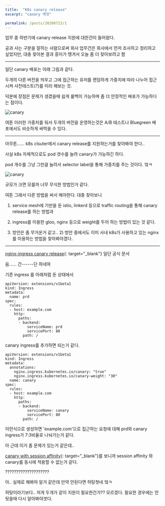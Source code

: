 ```yaml
---
title:  "K8s canary release"
excerpt: "canary 액젓"

permalink: /posts/20200723/1
---
```



업무 중 하반기에 canary release 지원에 대한건이 들어왔다.

공과 사는 구분을 잘하는 사람으로써 회사 업무건은 회사에서 먼저 조사하고 정리하고 싶었지만, 대충 찾아본 결과 흥미가 땡겨서 오늘 좀 더 찾아보려고 함

---------------------------------------------------------

일단 canary 배포는 아래 그림과 같다. 

두개의 다른 버전을 띄우고 그에 접근하는 유저를 랜덤하게 가중치에 따라 나누어 접근시켜 사전테스트(?)를 미리 해보는 것.

덕분에 장점은 문제가 생겼을때 쉽게 롤백이 가능하며 좀 더 안정적인 배포가 가능하다는 점이다.

![canary](./../../_img/canary.png)

여튼 이러한 가중치를 둬서 두개의 버전을 운영하는것은 A/B 테스트나 Bluegreen 배포에서도 비슷하게 써먹을 수 있다.

-----------------------------------------------

아무튼...... k8s clsuter에서 canary release를 지원하는거를 찾아봐야 한다..

사실 k8s 자체적으로도 pod 갯수를 늘려 canary가 가능하긴 하다.

pod 개수를 그냥 그만큼 늘려서 selector label을 통해 가중치를 주는 것이다. 엌ㅋ

![canary](./../../_img/podcanary.png)

규모가 크면 모를까 너무 무식한 방법인거 같다.

여튼 그래서 다른 방법을 써서 해야한다. 대충 찾아보니

1) service mesh에 기반을 둔 istio, linkerd 등으로 traffic routing을 통해 canary release를 하는 방법과

2) ingress를 이용한 gloo, nginx 등으로 weight를 두어 하는 방법이 있는 것 같다.

1) 방안은 좀 무거운거 같고.. 2) 방안 중에서도 이미 사내 k8s가 사용하고 있는  nginx를 이용하는 방법을 찾아봐야겠다.

-----------------------------------------------

[nginx-ingress canary release](https://kubernetes.github.io/ingress-nginx/user-guide/nginx-configuration/annotations/#canary){: target="_blank"} 일단 공식 문서

음...... 간------단 하네여

기존 ingress 를 아래처럼 둔 상태에서

~~~
apiVersion: extensions/v1beta1
kind: Ingress
metadata:
  name: prd
spec:
  rules:
  - host: example.com
    http:
      paths:
      - backend:
          serviceName: prd
          servicePort: 80
        path: /
~~~

canary ingress를 추가하면 되는거 같다.

~~~
apiVersion: extensions/v1beta1
kind: Ingress
metadata:
  annotations:
    nginx.ingress.kubernetes.io/canary: "true"
    nginx.ingress.kubernetes.io/canary-weight: "30"
  name: canary
spec:
  rules:
  - host: example.com
    http:
      paths:
      - backend:
          serviceName: canary
          servicePort: 80
        path: /
~~~

이런식으로 생성하면 'example.com'으로 접근하는 요청에 대해 prd와 canary ingress가 7:3비율로 나눠가는거 같다.

아 근데 이거 좀 문제가 있는거 같은데.. 

[canary with session affinity](https://github.com/kubernetes/ingress-nginx/issues/3717){: target="_blank"}를 보니까 session affinity 와 canary를 동시에 적용할 수 없는거 같다.

????????????????????

아.. 실제로 해봐야 알거 같은데 만약 안된다면 허탕쳣네 엌ㅋ

허탕이라기보다.. 저게 두개가 같이 지원이 필요한건가?? 모르겠다. 필요한 경우에는 안됫을때 다시 알아봐야겟다.
